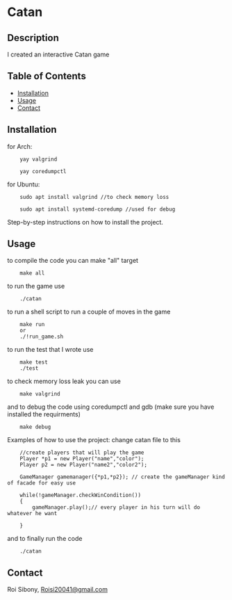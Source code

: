 # Catan

## Description

I created an interactive Catan game

## Table of Contents

- [Installation](#installation)
- [Usage](#usage)
- [Contact](#contact)

## Installation
for Arch:
```
    yay valgrind
```
```
    yay coredumpctl
```
for Ubuntu:
```
    sudo apt install valgrind //to check memory loss
```
```
    sudo apt install systemd-coredump //used for debug 
```

Step-by-step instructions on how to install the project.

## Usage

to compile the code you can make "all" target
```
    make all
```
to run the game use 
```
    ./catan
```
to run a shell script to run a couple of moves in the game
```
    make run
    or 
    ./!run_game.sh
```
to run the test that I wrote use 
```
    make test
    ./test
```
to check memory loss leak you can use 
```
    make valgrind
```
and to debug the code using coredumpctl and gdb (make sure you have installed the requirments)
```
    make debug
```


Examples of how to use the project:
change catan file to this
```
    //create players that will play the game
    Player *p1 = new Player("name","color");
    Player p2 = new Player("name2","color2");
```
```
    GameManager gamemanager({*p1,*p2}); // create the gameManager kind of facade for easy use
```
```
    while(!gameManager.checkWinCondition())
    {
        gameManager.play();// every player in his turn will do whatever he want

    }
```
and to finally run the code
```
    ./catan 
```


## Contact

Roi Sibony, Roisi20041@gmail.com
